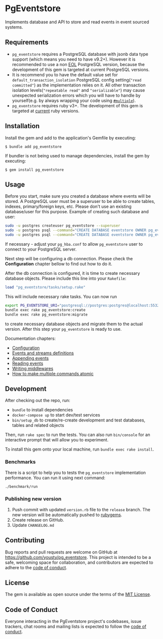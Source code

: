 # PgEventstore

Implements database and API to store and read events in event sourced systems.

## Requirements

- `pg_eventstore` requires a PostgreSQL database with jsonb data type support (which means you need to have v9.2+). However it is recommended to use a non [EOL](https://www.postgresql.org/support/versioning/) PostgreSQL version, because the development of this gem is targeted at current PostgreSQL versions. 
- It is recommend you to have the default value set for `default_transaction_isolation` PostgreSQL config setting(`"read committed"`) as the implementation relies on it. All other transaction isolation levels(`"repeatable read"` and `"serializable"`) may cause unexpected serialization errors which you will have to handle by yourself(e.g. by always wrapping your code using [`#multiple`](docs/multiple_commands.md)).
- `pg_eventstore` requires ruby v3+. The development of this gem is targeted at [current](https://endoflife.date/ruby) ruby versions.

## Installation

Install the gem and add to the application's Gemfile by executing:

    $ bundle add pg_eventstore

If bundler is not being used to manage dependencies, install the gem by executing:

    $ gem install pg_eventstore

## Usage

Before you start, make sure you created a database where events will be stored. A PostgreSQL user must be a superuser to be able to create tables, indexes, primary/foreign keys, etc. Please don't use an existing database/user for this purpose. Example of creating such database and user:

```bash
sudo -u postgres createuser pg_eventstore --superuser
sudo -u postgres psql --command="CREATE DATABASE eventstore OWNER pg_eventstore"
sudo -u postgres psql --command="CREATE DATABASE eventstore OWNER pg_eventstore"
```

If necessary - adjust your `pg_hba.conf` to allow `pg_eventstore` user to connect to your PostgreSQL server. 

Next step will be configuring a db connection. Please check the **Configuration** chapter bellow to find out how to do it.

After the db connection is configured, it is time to create necessary database objects. Please include this line into your `Rakefile`:

```ruby
load "pg_eventstore/tasks/setup.rake"
```

This will include necessary rake tasks. You can now run 
```bash
export PG_EVENTSTORE_URI="postgresql://postgres:postgres@localhost:5532/postgres" # Replace this with your real connection url
bundle exec rake pg_eventstore:create
bundle exec rake pg_eventstore:migrate
```

to create necessary database objects and migrate them to the actual version. After this step your `pg_eventstore` is ready to use.

Documentation chapters:

- [Configuration](docs/configuration.md)
- [Events and streams definitions](docs/events_and_streams.md)
- [Appending events](docs/appending_events.md)
- [Reading events](docs/reading_events.md)
- [Writing middlewares](docs/writing_middleware.md)
- [How to make multiple commands atomic](docs/multiple_commands.md)

## Development

After checking out the repo, run:
- `bundle` to install dependencies
- `docker-compose up` to start dev/test services
- `bin/setup_db` to create/re-create development and test databases, tables and related objects 

Then, run `rake spec` to run the tests. You can also run `bin/console` for an interactive prompt that will allow you to experiment.

To install this gem onto your local machine, run `bundle exec rake install`.

### Benchmarks

There is a script to help you to tests the `pg_eventstore` implementation performance. You can run it using next command:

```bash
./benchmark/run
```

### Publishing new version

1. Push commit with updated `version.rb` file to the `release` branch. The new version will be automatically pushed to [rubygems](https://rubygems.org).
2. Create release on GitHub.
3. Update `CHANGELOG.md`

## Contributing

Bug reports and pull requests are welcome on GitHub at https://github.com/yousty/pg_eventstore. This project is intended to be a safe, welcoming space for collaboration, and contributors are expected to adhere to the [code of conduct](https://github.com/yousty/pg_eventstore/blob/master/CODE_OF_CONDUCT.md).

## License

The gem is available as open source under the terms of the [MIT License](https://opensource.org/licenses/MIT).

## Code of Conduct

Everyone interacting in the PgEventstore project's codebases, issue trackers, chat rooms and mailing lists is expected to follow the [code of conduct](https://github.com/yousty/pg_eventstore/blob/master/CODE_OF_CONDUCT.md).
